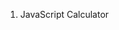 1. JavaScript Calculator

<!-- We will use simple HTML, CSS, and make all the components work using basic JavaScript functions. To display buttons and numbers, we will use HTML, and add some beautification to them using CSS. To make the buttons perform the respective functions we will use JavaScript. The main function is eval(), which is a global JS function that solves JS codes. The display() function will display the selected number on the calculator screen. Note that the program will work only for mouse events. Here is the complete code: -->